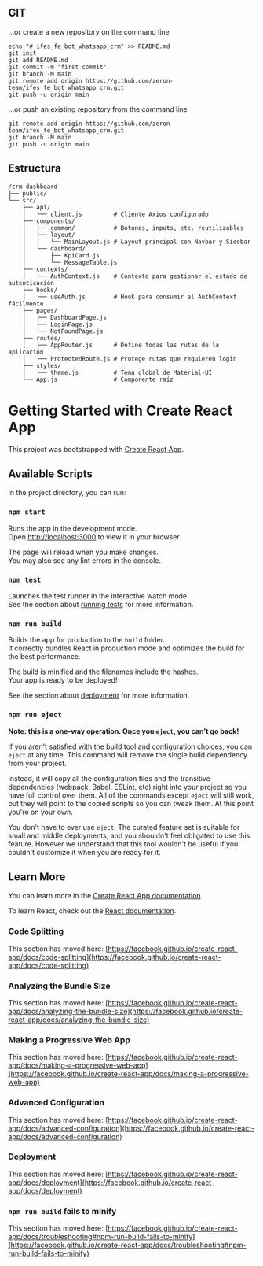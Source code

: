 

## GIT

…or create a new repository on the command line
```text
echo "# ifes_fe_bot_whatsapp_crm" >> README.md
git init
git add README.md
git commit -m "first commit"
git branch -M main
git remote add origin https://github.com/zeron-team/ifes_fe_bot_whatsapp_crm.git
git push -u origin main
```
…or push an existing repository from the command line
```text
git remote add origin https://github.com/zeron-team/ifes_fe_bot_whatsapp_crm.git
git branch -M main
git push -u origin main
```

## Estructura

```text
/crm-dashboard
├── public/
└── src/
    ├── api/
    │   └── client.js         # Cliente Axios configurado
    ├── components/
    │   ├── common/           # Botones, inputs, etc. reutilizables
    │   ├── layout/
    │   │   └── MainLayout.js # Layout principal con Navbar y Sidebar
    │   └── dashboard/
    │       ├── KpiCard.js
    │       └── MessageTable.js
    ├── contexts/
    │   └── AuthContext.js    # Contexto para gestionar el estado de autenticación
    ├── hooks/
    │   └── useAuth.js        # Hook para consumir el AuthContext fácilmente
    ├── pages/
    │   ├── DashboardPage.js
    │   ├── LoginPage.js
    │   └── NotFoundPage.js
    ├── routes/
    │   ├── AppRouter.js      # Define todas las rutas de la aplicación
    │   └── ProtectedRoute.js # Protege rutas que requieren login
    ├── styles/
    │   └── theme.js          # Tema global de Material-UI
    └── App.js                # Componente raíz

```







# Getting Started with Create React App

This project was bootstrapped with [Create React App](https://github.com/facebook/create-react-app).

## Available Scripts

In the project directory, you can run:

### `npm start`

Runs the app in the development mode.\
Open [http://localhost:3000](http://localhost:3000) to view it in your browser.

The page will reload when you make changes.\
You may also see any lint errors in the console.

### `npm test`

Launches the test runner in the interactive watch mode.\
See the section about [running tests](https://facebook.github.io/create-react-app/docs/running-tests) for more information.

### `npm run build`

Builds the app for production to the `build` folder.\
It correctly bundles React in production mode and optimizes the build for the best performance.

The build is minified and the filenames include the hashes.\
Your app is ready to be deployed!

See the section about [deployment](https://facebook.github.io/create-react-app/docs/deployment) for more information.

### `npm run eject`

**Note: this is a one-way operation. Once you `eject`, you can't go back!**

If you aren't satisfied with the build tool and configuration choices, you can `eject` at any time. This command will remove the single build dependency from your project.

Instead, it will copy all the configuration files and the transitive dependencies (webpack, Babel, ESLint, etc) right into your project so you have full control over them. All of the commands except `eject` will still work, but they will point to the copied scripts so you can tweak them. At this point you're on your own.

You don't have to ever use `eject`. The curated feature set is suitable for small and middle deployments, and you shouldn't feel obligated to use this feature. However we understand that this tool wouldn't be useful if you couldn't customize it when you are ready for it.

## Learn More

You can learn more in the [Create React App documentation](https://facebook.github.io/create-react-app/docs/getting-started).

To learn React, check out the [React documentation](https://reactjs.org/).

### Code Splitting

This section has moved here: [https://facebook.github.io/create-react-app/docs/code-splitting](https://facebook.github.io/create-react-app/docs/code-splitting)

### Analyzing the Bundle Size

This section has moved here: [https://facebook.github.io/create-react-app/docs/analyzing-the-bundle-size](https://facebook.github.io/create-react-app/docs/analyzing-the-bundle-size)

### Making a Progressive Web App

This section has moved here: [https://facebook.github.io/create-react-app/docs/making-a-progressive-web-app](https://facebook.github.io/create-react-app/docs/making-a-progressive-web-app)

### Advanced Configuration

This section has moved here: [https://facebook.github.io/create-react-app/docs/advanced-configuration](https://facebook.github.io/create-react-app/docs/advanced-configuration)

### Deployment

This section has moved here: [https://facebook.github.io/create-react-app/docs/deployment](https://facebook.github.io/create-react-app/docs/deployment)

### `npm run build` fails to minify

This section has moved here: [https://facebook.github.io/create-react-app/docs/troubleshooting#npm-run-build-fails-to-minify](https://facebook.github.io/create-react-app/docs/troubleshooting#npm-run-build-fails-to-minify)
